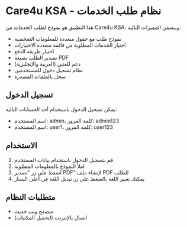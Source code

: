 # Care4u KSA - نظام طلب الخدمات

هذا التطبيق هو نموذج لطلب الخدمات من Care4u KSA، ويتضمن المميزات التالية:

- نموذج طلب مع حقول متعددة للمعلومات الشخصية
- اختيار الخدمات المطلوبة من قائمة متعددة الاختيارات
- اختيار طريقة الدفع
- تصدير الطلب بصيغة PDF
- دعم للغتين (العربية والإنجليزية)
- نظام تسجيل دخول للمستخدمين
- سجل بالملفات المصدرة

## تسجيل الدخول

يمكن تسجيل الدخول باستخدام أحد الحسابات التالية:
- اسم المستخدم: admin، كلمة المرور: admin123
- اسم المستخدم: user1، كلمة المرور: user123

## الاستخدام

1. قم بتسجيل الدخول باستخدام بيانات المستخدم
2. املأ النموذج بالمعلومات المطلوبة
3. اضغط على زر "تصدير PDF" لإنشاء ملف PDF للطلب
4. يمكنك تغيير اللغة بالضغط على زر تبديل اللغة في أعلى اليسار

## متطلبات النظام

- متصفح ويب حديث
- اتصال بالإنترنت (لتحميل المكتبات) 